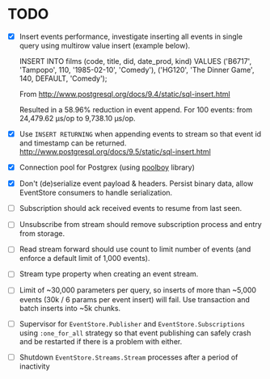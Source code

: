 # TODO

-[x] Insert events performance, investigate inserting all events in single query using multirow value insert (example below).

	INSERT INTO films (code, title, did, date_prod, kind) VALUES
    ('B6717', 'Tampopo', 110, '1985-02-10', 'Comedy'),
    ('HG120', 'The Dinner Game', 140, DEFAULT, 'Comedy');

    From http://www.postgresql.org/docs/9.4/static/sql-insert.html

    Resulted in a 58.96% reduction in event append. For 100 events: from 24,479.62 µs/op to 9,738.10 µs/op.

-[x] Use `INSERT RETURNING` when appending events to stream so that event id and timestamp can be returned.
     http://www.postgresql.org/docs/9.5/static/sql-insert.html

-[x] Connection pool for Postgrex (using [poolboy](https://github.com/devinus/poolboy) library)

-[x] Don't (de)serialize event payload & headers. Persist binary data, allow EventStore consumers to handle serialization.

-[ ] Subscription should ack received events to resume from last seen.

-[ ] Unsubscribe from stream should remove subscription process and entry from storage.

-[ ] Read stream forward should use count to limit number of events (and enforce a default limit of 1,000 events).

-[ ] Stream type property when creating an event stream.

-[ ] Limit of ~30,000 parameters per query, so inserts of more than ~5,000 events (30k / 6 params per event insert) will fail.
     Use transaction and batch inserts into ~5k chunks.

 -[ ] Supervisor for `EventStore.Publisher` and `EventStore.Subscriptions` using `:one_for_all` strategy so that event publishing
      can safely crash and be restarted if there is a problem with either.

 -[ ] Shutdown `EventStore.Streams.Stream` processes after a period of inactivity
